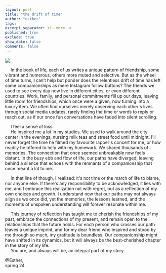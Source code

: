 ```yaml
---
layout: post
title: "the drift of time"
author: "esther"
tags: 
excerpt_separator: <!--more-->
published: true
exclude: true
show_date: false
comments: false
---
```



<img src="{{site.url}}/assets/images/2024jan23new.png" style>


&emsp; In the book of life, each of us writes a unique pattern of friendship, some vibrant and numerous, others more muted and selective. But as the wheel of time turns, I can’t help but ponder does the relentless drift of time has left some companionships as mere Instagram follow buttons? <!--more--> The friends we used to see every day now live in different cities, or even different countries. Work, family, and personal commitments fill up our days, leaving little room for friendships, which once were a given, now turning into a luxury item.  We often find ourselves merely observing each other's lives through social media updates, rarely finding the time or words to reply or reach out, as if our once fun conversations have faded into silent scrolling. <br>


&emsp; I feel a sense of loss. <br>
&emsp; He inspired me a lot in my studies. We used to walk around the city center in the evenings, nursing milk teas and street food until midnight. I'll never forget the time he filmed my favourite rapper's concert for me, or how readily he offered to help with my homework. We shared thousands of memories. The connection that once seemed unbreakable now feels distant. In the busy ebb and flow of life, our paths have diverged, leaving behind a silence that echoes with the remnants of a companionship that once meant a lot to me.

&emsp; In that line of though, I realized: it's not time or the march of life to blame, nor anyone else. If there's any responsibility to be acknowledged, it lies with me, and I embrace this realization not with regret, but as a reflection of my own choices and growth. I understand now that our paths may not always align as we once did, yet the memories, the lessons learned, and the moments of unspoken understanding will forever resonate within me.

&emsp; This journey of reflection has taught me to cherish the friendships of my past, embrace the connections of my present, and remain open to the relationships that the future holds. For each person who crosses our path leaves a unique imprint, and for my dear friend who inspired and stood by me through so much, my gratitude is boundless. Our companionship might have shifted in its dynamics, but it will always be the best-cherished chapter in the story of my life. <br>
&emsp; You are, and always will be, an integral part of my story. 

<div class="post-info"> 
@Esther, <br>
spring 24
</div>